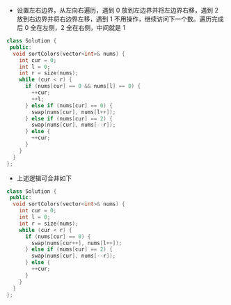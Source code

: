 * 设置左右边界，从左向右遍历，遇到 0 放到左边界并将左边界右移，遇到 2 放到右边界并将右边界左移，遇到 1 不用操作，继续访问下一个数。遍历完成后 0 全在左侧，2 全在右侧，中间就是 1

```cpp
class Solution {
 public:
  void sortColors(vector<int>& nums) {
    int cur = 0;
    int l = 0;
    int r = size(nums);
    while (cur < r) {
      if (nums[cur] == 0 && nums[l] == 0) {
        ++cur;
        ++l;
      } else if (nums[cur] == 0) {
        swap(nums[cur], nums[l++]);
      } else if (nums[cur] == 2) {
        swap(nums[cur], nums[--r]);
      } else {
        ++cur;
      }
    }
  }
};
```

* 上述逻辑可合并如下

```cpp
class Solution {
 public:
  void sortColors(vector<int>& nums) {
    int cur = 0;
    int l = 0;
    int r = size(nums);
    while (cur < r) {
      if (nums[cur] == 0) {
        swap(nums[cur++], nums[l++]);
      } else if (nums[cur] == 2) {
        swap(nums[cur], nums[--r]);
      } else {
        ++cur;
      }
    }
  }
};
```
